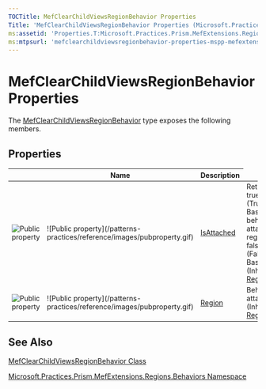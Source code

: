 ```yaml
---
TOCTitle: MefClearChildViewsRegionBehavior Properties
Title: 'MefClearChildViewsRegionBehavior Properties (Microsoft.Practices.Prism.MefExtensions.Regions.Behaviors)'
ms:assetid: 'Properties.T:Microsoft.Practices.Prism.MefExtensions.Regions.Behaviors.MefClearChildViewsRegionBehavior'
ms:mtpsurl: 'mefclearchildviewsregionbehavior-properties-mspp-mefextensions-regions-behaviors.md'
---
```



# MefClearChildViewsRegionBehavior Properties

The [MefClearChildViewsRegionBehavior](https://msdn.microsoft.com/library/microsoft.practices.prism.mefextensions.regions.behaviors.mefclearchildviewsregionbehavior) type exposes the following members.

## Properties

<table>
<thead>
<tr class="header">
<th> </th>
<th>Name</th>
<th>Description</th>
</tr>
</thead>
<tbody>
<tr class="odd">

<td><img src="https://msdn.microsoft.com/en-us/Dn736206.pubproperty(en-us,PandP.50).gif" title="Public property" /></td>

<td>![Public property](/patterns-practices/reference/images/pubproperty.gif)</td>

<td><a href="https://msdn.microsoft.com/library/microsoft.practices.prism.regions.regionbehavior.isattached">IsAttached</a></td>
<td><div class="summary">
Returns trueTruetruetrue (True in Visual Basic) if the behavior is attached to a region, falseFalsefalsefalse (False in Visual Basic) otherwise.
</div>
(Inherited from <a href="https://msdn.microsoft.com/library/microsoft.practices.prism.regions.regionbehavior">RegionBehavior</a>.)</td>
</tr>
<tr class="even">

<td><img src="https://msdn.microsoft.com/en-us/Dn736206.pubproperty(en-us,PandP.50).gif" title="Public property" /></td>

<td>![Public property](/patterns-practices/reference/images/pubproperty.gif)</td>

<td><a href="https://msdn.microsoft.com/library/microsoft.practices.prism.regions.regionbehavior.region">Region</a></td>
<td><div class="summary">
Behavior's attached region.
</div>
(Inherited from <a href="https://msdn.microsoft.com/library/microsoft.practices.prism.regions.regionbehavior">RegionBehavior</a>.)</td>
</tr>
</tbody>
</table>

## See Also

[MefClearChildViewsRegionBehavior Class](https://msdn.microsoft.com/library/microsoft.practices.prism.mefextensions.regions.behaviors.mefclearchildviewsregionbehavior)

[Microsoft.Practices.Prism.MefExtensions.Regions.Behaviors Namespace](https://msdn.microsoft.com/library/microsoft.practices.prism.mefextensions.regions.behaviors)
